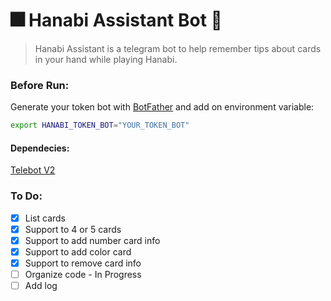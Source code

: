 # 🎆 Hanabi Assistant Bot 🤖
> Hanabi Assistant is a telegram bot to help remember tips about cards in your hand while playing Hanabi.

### Before Run:
Generate your token bot with [BotFather](https://t.me/botfather) and add on environment variable:
```bash
export HANABI_TOKEN_BOT="YOUR_TOKEN_BOT"
```
#### Dependecies:
[Telebot V2](https://github.com/tucnak/telebot)

### To Do:
- [x] List cards
- [x] Support to 4 or 5 cards
- [x] Support to add number card info
- [x] Support to add color card
- [x] Support to remove card info
- [ ] Organize code - In Progress
- [ ] Add log